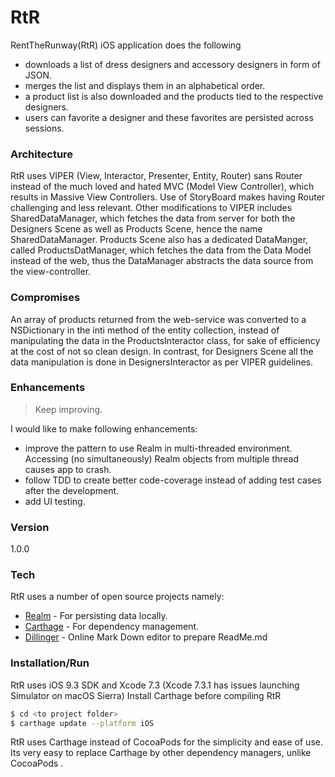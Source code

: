# RtR

RentTheRunway(RtR) iOS application does the following 
- downloads a list of dress designers and accessory designers in form of JSON. 
- merges the list and displays them in an alphabetical order.
- a product list is also downloaded and the products tied to the respective designers.
- users can favorite a designer and these favorites are persisted across sessions.
 
### Architecture
RtR uses VIPER (View, Interactor, Presenter, Entity, Router) sans Router instead of the much loved and hated MVC (Model View Controller), which results in Massive View Controllers. Use of StoryBoard makes having Router challenging and less relevant. Other modifications to VIPER includes SharedDataManager, which fetches the data from server for both the Designers Scene as well as Products Scene, hence the name SharedDataManager. Products Scene also has a dedicated DataManger, called ProductsDatManager, which fetches the data from the Data Model instead of the web, thus the DataManager abstracts the data source from the view-controller.

### Compromises

An array of products returned from the web-service was converted to a NSDictionary in the inti method of the entity collection, instead of manipulating the data in the ProductsInteractor class, for sake of efficiency at the cost of not so clean design. In contrast, for Designers Scene all the data manipulation is done in DesignersInteractor as per VIPER guidelines.

### Enhancements
> Keep improving.

I would like to make following enhancements:
- improve the pattern to use Realm in multi-threaded environment. Accessing (no simultaneously) Realm objects from multiple  thread causes app to crash.
- follow TDD to create better code-coverage instead of adding test cases after the development. 
- add UI testing.

### Version
1.0.0

### Tech

RtR uses a number of open source projects namely:

* [Realm] - For persisting data locally.
* [Carthage] - For dependency management.
* [ Dillinger] - Online Mark Down editor to prepare ReadMe.md

### Installation/Run
RtR uses iOS 9.3 SDK and Xcode 7.3 (Xcode 7.3.1 has issues launching Simulator on macOS Sierra)
Install Carthage before compiling RtR

```sh
$ cd <to project folder>
$ carthage update --platform iOS
```
RtR uses Carthage instead of CocoaPods for the simplicity and ease of use. Its very easy to replace Carthage by other dependency managers, unlike CocoaPods .


[Realm]: <https://realm.io>
[Carthage]:<https://github.com/Carthage/Carthage>
[ Dillinger]: <http://dillinger.io>

